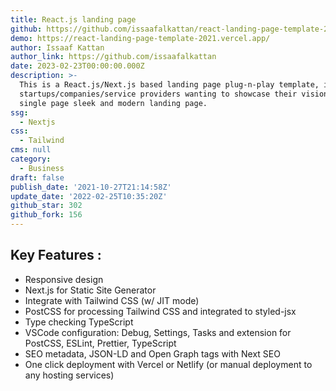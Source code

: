 ```yaml
---
title: React.js landing page
github: https://github.com/issaafalkattan/react-landing-page-template-2021
demo: https://react-landing-page-template-2021.vercel.app/
author: Issaaf Kattan
author_link: https://github.com/issaafalkattan
date: 2023-02-23T00:00:00.000Z
description: >-
  This is a React.js/Next.js based landing page plug-n-play template, ideal for
  startups/companies/service providers wanting to showcase their vision in a
  single page sleek and modern landing page.
ssg:
  - Nextjs
css:
  - Tailwind
cms: null
category:
  - Business
draft: false
publish_date: '2021-10-27T21:14:58Z'
update_date: '2022-02-25T10:35:20Z'
github_star: 302
github_fork: 156
---
```


## Key Features :

- Responsive design
- Next.js for Static Site Generator
- Integrate with Tailwind CSS (w/ JIT mode)
- PostCSS for processing Tailwind CSS and integrated to styled-jsx
- Type checking TypeScript
- VSCode configuration: Debug, Settings, Tasks and extension for PostCSS, ESLint, Prettier, TypeScript
- SEO metadata, JSON-LD and Open Graph tags with Next SEO
- One click deployment with Vercel or Netlify (or manual deployment to any hosting services)
